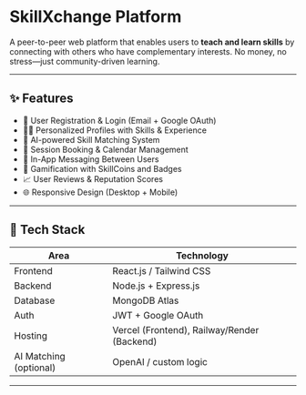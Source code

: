 # SkillXchange Platform

A peer-to-peer web platform that enables users to **teach and learn skills** by connecting with others who have complementary interests. No money, no stress—just community-driven learning.

---

## ✨ Features

- 🔐 User Registration & Login (Email + Google OAuth)
- 🧑‍🏫 Personalized Profiles with Skills & Experience
- 🔁 AI-powered Skill Matching System
- 📅 Session Booking & Calendar Management
- 💬 In-App Messaging Between Users
- 🏅 Gamification with SkillCoins and Badges
- 📈 User Reviews & Reputation Scores
- 🌐 Responsive Design (Desktop + Mobile)

---

## 🧰 Tech Stack

| Area       | Technology                         |
|------------|-------------------------------------|
| Frontend   | React.js / Tailwind CSS             |
| Backend    | Node.js + Express.js                |
| Database   | MongoDB Atlas                       |
| Auth       | JWT + Google OAuth                  |
| Hosting    | Vercel (Frontend), Railway/Render (Backend) |
| AI Matching (optional) | OpenAI / custom logic       |

---


